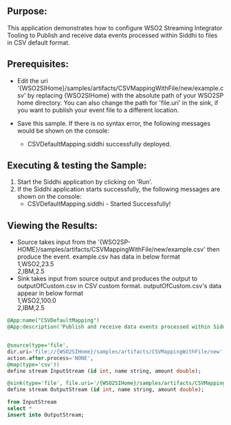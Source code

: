 
## Purpose:
This application demonstrates how to configure WSO2 Streaming Integrator Tooling to Publish and receive data events processed within Siddhi to files in CSV default format.

## Prerequisites:
* Edit the uri '{WSO2SIHome}/samples/artifacts/CSVMappingWithFile/new/example.csv' by replacing {WSO2SIHome} with the absolute path of your WSO2SP home directory. You can also change the path for 'file.uri' in the sink, if you want to publish your event file to a different location.

* Save this sample. If there is no syntax error, the following messages would be shown on the console:
    - CSVDefaultMapping.siddhi successfully deployed.

## Executing & testing the Sample:
1) Start the Siddhi application by clicking on 'Run'.
2) If the Siddhi application starts successfully, the following messages are shown on the console:
    * CSVDefaultMapping.siddhi - Started Successfully!

## Viewing the Results:
* Source takes input from the '{WSO2SP-HOME}/samples/artifacts/CSVMappingWithFile/new/example.csv' then produce the event.
example.csv has data in below format \
        1,WSO2,23.5\
        2,IBM,2.5
* Sink takes input from source output and produces the output to outputOfCustom.csv in CSV custom format.
    outputOfCustom.csv's data appear in below format\
        1,WSO2,100.0\
        2,IBM,2.5
			

```sql
@App:name("CSVDefaultMapping")
@App:description('Publish and receive data events processed within Siddhi to files in CSV default format.')


@source(type='file',
dir.uri='file://{WSO2SIHome}/samples/artifacts/CSVMappingWithFile/new',
action.after.process='NONE',
@map(type='csv'))
define stream InputStream (id int, name string, amount double);

@sink(type='file', file.uri='/{WSO2SIHome}/samples/artifacts/CSVMappingWithFile/new/outputOfDefault.csv' , @map(type='csv'))
define stream OutputStream (id int, name string, amount double);

from InputStream
select *
insert into OutputStream;
```
